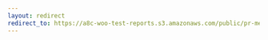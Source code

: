```yaml
---
layout: redirect
redirect_to: https://a8c-woo-test-reports.s3.amazonaws.com/public/pr-merge/45485/api/index.html
---
```

